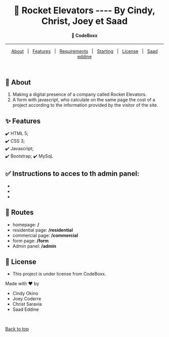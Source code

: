 &#xa0;

  <!-- Saad Eddine FEKI -->
</div>

<h1 align="center"> 🚀 Rocket Elevators ---- By Cindy, Christ, Joey et Saad</h1>

<!-- Status -->

<h4 align="center">
  🚀  CodeBoxx
</h4>

<hr>

<p align="center">
  <a href="#dart-about">About</a> &#xa0; | &#xa0; 
  <a href="#sparkles-features">Features</a> &#xa0; | &#xa0;
  <a href="#white_check_mark-requirements">Requirements</a> &#xa0; | &#xa0;
  <a href="#checkered_flag-starting">Starting</a> &#xa0; | &#xa0;
  <a href="#memo-license">License</a> &#xa0; | &#xa0;
  <a href="https://github.com/saadeddine" target="_blank">Saad eddine</a>
</p>

<br>

## :dart: About

1. Making a digital presence of a company called Rocket Elevators.
2. A form with javascript, who calculate on the same page the cost of a project according to the information provided by the visitor of the site.

## :sparkles: Features

:heavy_check_mark: HTML 5;\
:heavy_check_mark: CSS 3;\
:heavy_check_mark: Javascript;\
:heavy_check_mark: Bootstrap;
:heavy_check_mark: MySqL



## :white_check_mark: Instructions to acces to th admin panel: 

-
-
-


## :memo: Routes

- homepage: <b>/</b>
- residential page: <b>/residential</b>
- commercial page: <b>/commercial</b>
- form page: <b>/form</b>
- Admin panel: <b>/admin</b>

## :memo: License

- This project is under license from CodeBoxx.

Made with :heart: by

- Cindy Okino
- Joey Coderre
- Christ Saravia
- Saad Eddine

&#xa0;

<a href="#top">Back to top</a>
